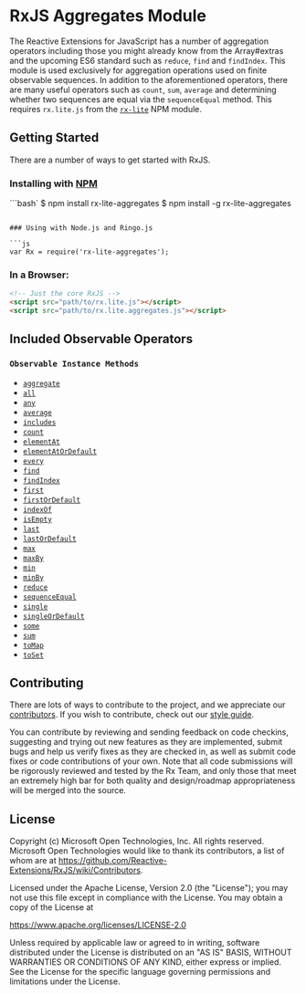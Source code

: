 # RxJS Aggregates Module #

The Reactive Extensions for JavaScript has a number of aggregation operators including those you might already know from the Array#extras and the upcoming ES6 standard such as `reduce`, `find` and `findIndex`.  This module is used exclusively for aggregation operations used on finite observable sequences.  In addition to the aforementioned operators, there are many useful operators such as `count`, `sum`, `average` and determining whether two sequences are equal via the `sequenceEqual` method.  This requires `rx.lite.js` from the [`rx-lite`](https://www.npmjs.com/package/rx-lite) NPM module.

## Getting Started

There are a number of ways to get started with RxJS.

### Installing with [NPM](https://npmjs.org/)

```bash`
$ npm install rx-lite-aggregates
$ npm install -g rx-lite-aggregates
```

### Using with Node.js and Ringo.js

```js
var Rx = require('rx-lite-aggregates');
```

### In a Browser:

```html
<!-- Just the core RxJS -->
<script src="path/to/rx.lite.js"></script>
<script src="path/to/rx.lite.aggregates.js"></script>
```

## Included Observable Operators ##

### `Observable Instance Methods`
- [`aggregate`](../../doc/api/core/operators/reduce.md)
- [`all`](../../doc/api/core/operators/every.md)
- [`any`](../../doc/api/core/operators/some.md)
- [`average`](../../doc/api/core/operators/average.md)
- [`includes`](../../doc/api/core/operators/includes.md)
- [`count`](../../doc/api/core/operators/count.md)
- [`elementAt`](../../doc/api/core/operators/elementat.md)
- [`elementAtOrDefault`](../../doc/api/core/operators/elementatordefault.md)
- [`every`](../../doc/api/core/operators/every.md)
- [`find`](../../doc/api/core/operators/find.md)
- [`findIndex`](../../doc/api/core/operators/findindex.md)
- [`first`](../../doc/api/core/operators/first.md)
- [`firstOrDefault`](../../doc/api/core/operators/firstordefault.md)
- [`indexOf`](../../doc/api/core/operators/indexof.md)
- [`isEmpty`](../../doc/api/core/operators/isempty.md)
- [`last`](../../doc/api/core/operators/last.md)
- [`lastOrDefault`](../../doc/api/core/operators/lastordefault.md)
- [`max`](../../doc/api/core/operators/max.md)
- [`maxBy`](../../doc/api/core/operators/maxby.md)
- [`min`](../../doc/api/core/operators/min.md)
- [`minBy`](../../doc/api/core/operators/minby.md)
- [`reduce`](../../doc/api/core/operators/reduce.md)
- [`sequenceEqual`](../../doc/api/core/operators/sequenceequal.md)
- [`single`](../../doc/api/core/operators/single.md)
- [`singleOrDefault`](../../doc/api/core/operators/singleordefault.md)
- [`some`](../../doc/api/core/operators/some.md)
- [`sum`](../../doc/api/core/operators/sum.md)
- [`toMap`](../../doc/api/core/operators/tomap.md)
- [`toSet`](../../doc/api/core/operators/toset.md)

## Contributing ##

There are lots of ways to contribute to the project, and we appreciate our [contributors](https://github.com/Reactive-Extensions/RxJS/wiki/Contributors).  If you wish to contribute, check out our [style guide]((https://github.com/Reactive-Extensions/RxJS/tree/master/doc/contributing)).

You can contribute by reviewing and sending feedback on code checkins, suggesting and trying out new features as they are implemented, submit bugs and help us verify fixes as they are checked in, as well as submit code fixes or code contributions of your own. Note that all code submissions will be rigorously reviewed and tested by the Rx Team, and only those that meet an extremely high bar for both quality and design/roadmap appropriateness will be merged into the source.

## License ##

Copyright (c) Microsoft Open Technologies, Inc.  All rights reserved.
Microsoft Open Technologies would like to thank its contributors, a list
of whom are at https://github.com/Reactive-Extensions/RxJS/wiki/Contributors.

Licensed under the Apache License, Version 2.0 (the "License"); you
may not use this file except in compliance with the License. You may
obtain a copy of the License at

https://www.apache.org/licenses/LICENSE-2.0

Unless required by applicable law or agreed to in writing, software
distributed under the License is distributed on an "AS IS" BASIS,
WITHOUT WARRANTIES OR CONDITIONS OF ANY KIND, either express or
implied. See the License for the specific language governing permissions
and limitations under the License.
